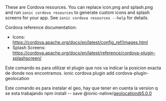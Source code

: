 These are Cordova resources. You can replace icon.png and splash.png and run
`ionic cordova resources` to generate custom icons and splash screens for your
app. See `ionic cordova resources --help` for details.

Cordova reference documentation:

- Icons: https://cordova.apache.org/docs/en/latest/config_ref/images.html
- Splash Screens: https://cordova.apache.org/docs/en/latest/reference/cordova-plugin-splashscreen/

Este comando es para utilizar el plugin que nos va indicar la posicion exacta de donde nos encontramos.
ionic cordova plugin add cordova-plugin-geolocation

Este comando es para instalar el geo, hay que tener en cuenta la version q se esta trabajando
npm install -- save @ionic-native/geolocation@5.0.0